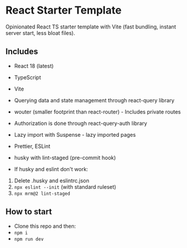 # React Starter Template

Opinionated React TS starter template with Vite (fast bundling, instant server start, less bloat files).

## Includes

- React 18 (latest)
- TypeScript
- Vite
- Querying data and state management through react-query library
- wouter (smaller footprint than react-router) - Includes private routes
- Authorization is done through react-query-auth library
- Lazy import with Suspense - lazy imported pages
- Prettier, ESLint
- husky with lint-staged (pre-commit hook)

- If husky and eslint don't work:

1. Delete .husky and eslintrc.json
2. `npx eslint --init` (with standard ruleset)
3. `npx mrm@2 lint-staged`

## How to start

- Clone this repo and then:
- `npm i`
- `npm run dev`
